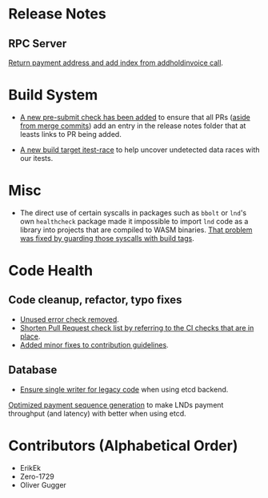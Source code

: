 # Release Notes

## RPC Server

[Return payment address and add index from
addholdinvoice call](https://github.com/lightningnetwork/lnd/pull/5533).

# Build System

* [A new pre-submit check has been
  added](https://github.com/lightningnetwork/lnd/pull/5520) to ensure that all
  PRs ([aside from merge
  commits](https://github.com/lightningnetwork/lnd/pull/5543)) add an entry in
  the release notes folder that at leasts links to PR being added.

* [A new build target itest-race](https://github.com/lightningnetwork/lnd/pull/5542) 
  to help uncover undetected data races with our itests.

# Misc

* The direct use of certain syscalls in packages such as `bbolt` or `lnd`'s own
  `healthcheck` package made it impossible to import `lnd` code as a library
  into projects that are compiled to WASM binaries. [That problem was fixed by
  guarding those syscalls with build tags](https://github.com/lightningnetwork/lnd/pull/5526).

# Code Health

## Code cleanup, refactor, typo fixes

* [Unused error check 
  removed](https://github.com/lightningnetwork/lnd/pull/5537).
* [Shorten Pull Request check list by referring to the CI checks that are 
  in place](https://github.com/lightningnetwork/lnd/pull/5545).
* [Added minor fixes to contribution guidelines](https://github.com/lightningnetwork/lnd/pull/5503).

## Database

* [Ensure single writer for legacy
  code](https://github.com/lightningnetwork/lnd/pull/5547) when using etcd
  backend.

[Optimized payment sequence generation](https://github.com/lightningnetwork/lnd/pull/5514/)
to make LNDs payment throughput (and latency) with better when using etcd.

# Contributors (Alphabetical Order)
* ErikEk
* Zero-1729
* Oliver Gugger